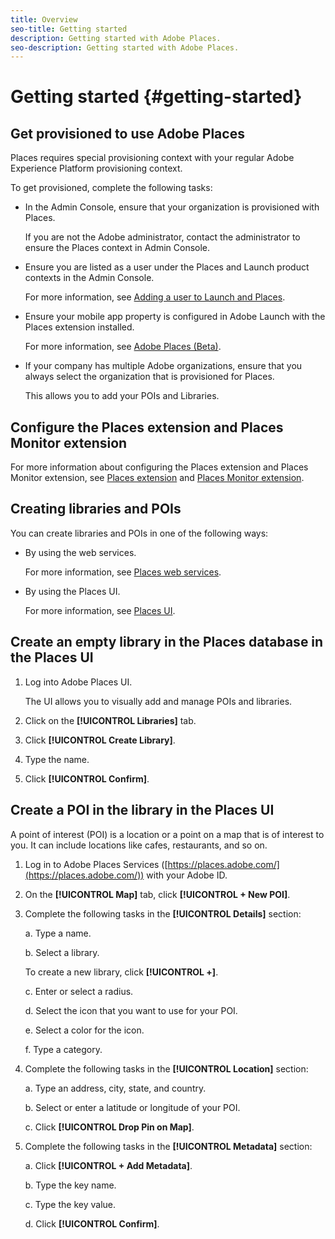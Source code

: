 ```yaml
---
title: Overview
seo-title: Getting started
description: Getting started with Adobe Places.
seo-description: Getting started with Adobe Places.
---
```


# Getting started {#getting-started}

## Get provisioned to use Adobe Places 

Places requires special provisioning context with your regular Adobe Experience Platform provisioning context. 

To get provisioned, complete the following tasks:

* In the Admin Console, ensure that your organization is provisioned with Places. 

  If you are not the Adobe administrator, contact the administrator to ensure the Places context in Admin Console.

* Ensure you are listed as a user under the Places and Launch product contexts in the Admin Console.

  For more information, see [Adding a user to Launch and Places](/help/adding-a-user-to-launch-places.md).
* Ensure your mobile app property is configured in Adobe Launch with the Places extension installed. 

  For more information, see [Adobe Places (Beta)](https://aep-sdks.gitbook.io/docs/using-mobile-extensions/places-extension-1). 

* If your company has multiple Adobe organizations, ensure that you always select the organization that is provisioned for Places.

  This allows you to add your POIs and Libraries.

## Configure the Places extension and Places Monitor extension

For more information about configuring the Places extension and Places Monitor extension, see [Places extension](https://aep-sdks.gitbook.io/docs/using-mobile-extensions/places-extension-1/places-extension) and [Places Monitor extension](https://aep-sdks.gitbook.io/docs/using-mobile-extensions/places-extension-1/places-monitoring-extension).

## Creating libraries and POIs

You can create libraries and POIs in one of the following ways:

* By using the web services.

  For more information, see [Places web services](https://launch.gitbook.io/places-services-by-adobe-documentation/places-rest-apis).

* By using the Places UI.
  
  For more information, see [Places UI](https://launch.gitbook.io/places-services-by-adobe-documentation/places-database-management-1).
  

## Create an empty library in the Places database in the Places UI

1. Log into Adobe Places UI.

    The UI allows you to visually add and manage POIs and libraries.

2. Click on the **[!UICONTROL Libraries]** tab.
3. Click **[!UICONTROL Create Library]**.
4. Type the name.
5. Click **[!UICONTROL Confirm]**.

## Create a POI in the library in the Places UI

A point of interest (POI) is a location or a point on a map that is of interest to you. It can include locations like cafes, restaurants, and so on. 

1. Log in to Adobe Places Services ([https://places.adobe.com/](https://places.adobe.com/)) with your Adobe ID.
2. On the **[!UICONTROL Map]** tab, click **[!UICONTROL + New POI]**. 
3. Complete the following tasks in the **[!UICONTROL Details]** section:

    a. Type a name.

    b. Select a library.

      To create a new library, click **[!UICONTROL +]**.

    c. Enter or select a radius. 

    d. Select the icon that you want to use for your POI.

    e. Select a color for the icon.

    f. Type a category.

4. Complete the following tasks in the **[!UICONTROL Location]** section:

    a. Type an address, city, state, and country.

    b. Select or enter a latitude or longitude of your POI.

    c. Click **[!UICONTROL Drop Pin on Map]**.

5. Complete the following tasks in the **[!UICONTROL Metadata]** section:

   a. Click **[!UICONTROL + Add Metadata]**.

   b. Type the key name.

   c. Type the key value.

   d. Click **[!UICONTROL Confirm]**.